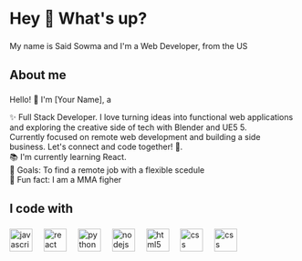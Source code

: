 <h1 align="left">Hey 👋 What's up?</h1>

###

<p align="left">My name is Said Sowma and I'm a Web Developer, from the US</p>

###

<h2 align="left">About me</h2>

###
Hello! 👋 I'm [Your Name], a 


<p align="left">✨ Full Stack Developer. I love turning ideas into functional web applications and exploring the creative side of tech with Blender and UE5 5.<br> Currently focused on remote web development and building a side business. Let's connect and code together! 🚀.<br>
  📚 I'm currently learning React.<br>
  🎯 Goals: To find a remote job with a flexible scedule<br>
  🎲 Fun fact: I am a MMA figher</p>

###

<h2 align="left">I code with</h2>

###

<div align="left">
  <img src="https://cdn.jsdelivr.net/gh/devicons/devicon/icons/javascript/javascript-original.svg" height="40" alt="javascript logo"  />
  <img width="12" />
  <img src="https://cdn.jsdelivr.net/gh/devicons/devicon/icons/react/react-original.svg" height="40" alt="react logo"  />
  <img width="12" />
  <img src="https://cdn.jsdelivr.net/gh/devicons/devicon/icons/python/python-original.svg" height="40" alt="python logo"  />
  <img width="12" />
  <img src="https://cdn.jsdelivr.net/gh/devicons/devicon/icons/nodejs/nodejs-original.svg" height="40" alt="nodejs logo"  />
  <img width="12" />
  <img src="https://cdn.jsdelivr.net/gh/devicons/devicon/icons/html5/html5-original.svg" height="40" alt="html5 logo"  />
  <img width="12" />
  <img src="https://cdn.jsdelivr.net/gh/devicons/devicon/icons/css3/css3-original.svg" height="40" alt="css logo"  />
  <img width="12" />
  <img src="https://cdn.jsdelivr.net/gh/devicons/devicon/icons/cplusplus/cplusplus-original.svg" height="40" alt="css logo"  />
  <img width="12" />
</div>

###
